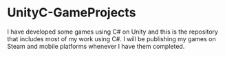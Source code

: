 # UnityC-GameProjects
I have developed some games using C# on Unity and this is the repository that includes most of my work using C#.
I will be publishing my games on Steam and mobile platforms whenever I have them completed.
